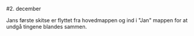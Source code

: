 #2. december

Jans første skitse er flyttet fra hovedmappen og ind i "Jan" mappen for at undgå tingene blandes sammen.